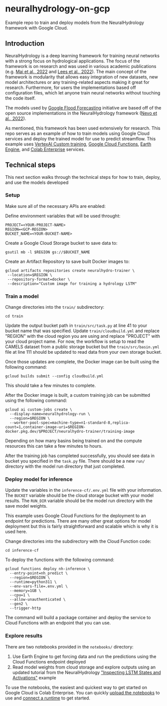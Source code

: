 # neuralhydrology-on-gcp
Example repo to train and deploy models from the NeuralHydrology framework with Google Cloud.

## Introduction
NeuralHydrology is a deep learning framework for training neural networks with a strong focus on hydrological applications. The focus of the framework is on research and was used in various academic publications (e.g. [Mai et al., 2022](https://doi.org/10.5194/hess-26-3537-2022) and [Lees et al., 2022](https://doi.org/10.5194/hess-26-3079-2022)). The main concept of the framework is modularity that allows easy integration of new datasets, new model architectures or any training-related aspects making it great for research. Furthermore, for users the implementations based off configuration files, which let anyone train neural networks without touching the code itself.

The models used by [Google Flood Forecasting](https://sites.research.google/floodforecasting/) initiative are based off of the open source implementations in the NeuralHydrology framework ([Nevo et al., 2022](https://doi.org/10.5194/hess-26-4013-2022)).

As mentioned, this framework has been used extensively for research. This repo serves as an example of how to train models using Google Cloud services and deploy the trained model for use to predict streamflow. This example uses [VertexAI Custom training](https://cloud.google.com/vertex-ai/docs/training/overview), [Google Cloud Functions](https://cloud.google.com/functions/docs/concepts/overview), [Earth Engine](https://developers.google.com/earth-engine/), and [Colab Enterprise](https://cloud.google.com/colab/docs/introduction) services.


## Technical steps
This next section walks through the technical steps for how to train, deploy, and use the models developed 

### Setup

Make sure all of the necessary APIs are enabled:


Define environment variables that will be used throught:

```
PROJECT=<YOUR-PROJECT-NAME>
REGION=<GCP-REGION>
BUCKET_NAME=<YOUR-BUCKET-NAME>
```

Create a Google Cloud Storage bucket to save data to:

```
gsutil mb -l $REGION gs://$BUCKET_NAME
```

Create an Artifact Repository to save built Docker images to:

```
gcloud artifacts repositories create neuralhydro-trainer \
 --location=$REGION \
 --repository-format=docker \
 --description="Custom image for training a hydrology LSTM"
```

### Train a model

Change directories into the `train/` subdirectory:

```
cd train
```

Update the output bucket path in `train/src/task.py` at line 41 to your bucket name that was specified.
Update `train/cloudbuild.yml` and replace "REGION" with the cloud region you are using and replace "PROJECT" with your cloud project name.
For now, the workflow is setup to read the CAMELS dataset from a public storage bucket but the `train/src/basin.yml` file at line 111 should be updated to read data from your own storage bucket.

Once those updates are complete, the Docker image can be built using the following command:

```
gcloud builds submit --config cloudbuild.yml
```

This should take a few minutes to complete.

After the Docker image is built, a custom training job can be submitted using the following command:

```
gcloud ai custom-jobs create \
  --display-name=neuralhydrology-run \
  --region=$REGION \
  --worker-pool-spec=machine-type=n1-standard-8,replica-count=1,container-image-uri=$REGION-docker.pkg.dev/$PROJECT/neuralhydro-trainer/training-image
```

Depending on how many basins being trained on and the compute resources this can take a few minutes to hours. 

After the training job has completed successfully, you should see data in bucket you specified in the `task.py` file. There should be a new `run/` directory with the model run directory that just completed.


### Deploy model for inference

Update the variables in the `inference-cf/.env.yml` file with your information. The `BUCKET` variable should be the cloud storage bucket with your model results. The `RUN_DIR` variable should be the model run directory with the save model weights.

This example uses Google Cloud Functions for the deployment to an endpoint for predictions. There are many other great options for model deployment but this is fairly straightforward and scalable which is why it is used here.

Change directories into the subdirectory with the Cloud Function code:

```
cd inference-cf
```

To deploy the functions with the following command:

```
gcloud functions deploy nh-inference \
  --entry-point=nh_predict \
  --region=$REGION \ 
  --runtime=python311 \
  --env-vars-file=.env.yml \
  --memory=1GB \
  --cpu=1 \
  --allow-unauthenticated \
  --gen2 \
  --trigger-http 
```

The command will build a package container and deploy the service to Cloud Functions with an endpoint that you can use.

### Explore results

There are two notebooks provided in the `notebooks/` directory: 

1. Use Earth Engine to get forcing data and run the predictions using the Cloud Functions endpoint deployed
2. Read model weights from cloud storage and explore outputs using an updated tutorial from the NeuralHydrology ["Inspecting LSTM States and Activations"](https://neuralhydrology.readthedocs.io/en/latest/tutorials/inspect-lstm.html#) example

To use the notebooks, the easiest and quickest way to get started on Google Cloud is Colab Enterprise. You can quickly [upload the notebooks](https://cloud.google.com/vertex-ai/docs/colab/create-console-quickstart#upload) to use and [connect a runtime](https://cloud.google.com/vertex-ai/docs/colab/connect-to-runtime) to get started.

